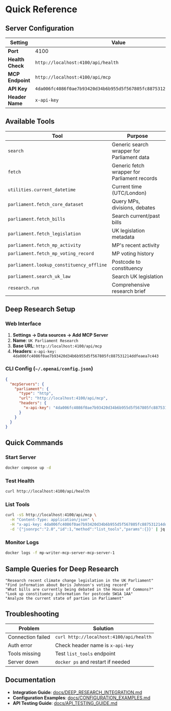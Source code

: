 # Quick Reference

## Server Configuration

| Setting | Value |
|---------|-------|
| **Port** | 4100 |
| **Health Check** | `http://localhost:4100/api/health` |
| **MCP Endpoint** | `http://localhost:4100/api/mcp` |
| **API Key** | `4da006fc4086f0ae7b93420d34b6b955d5f567805fc887531214ddfeaea7c443` |
| **Header Name** | `x-api-key` |

## Available Tools

| Tool | Purpose |
|------|---------|
| `search` | Generic search wrapper for Parliament data |
| `fetch` | Generic fetch wrapper for Parliament records |
| `utilities.current_datetime` | Current time (UTC/London) |
| `parliament.fetch_core_dataset` | Query MPs, divisions, debates |
| `parliament.fetch_bills` | Search current/past bills |
| `parliament.fetch_legislation` | UK legislation metadata |
| `parliament.fetch_mp_activity` | MP's recent activity |
| `parliament.fetch_mp_voting_record` | MP voting history |
| `parliament.lookup_constituency_offline` | Postcode to constituency |
| `parliament.search_uk_law` | Search UK legislation |
| `research.run` | Comprehensive research brief |

## Deep Research Setup

### Web Interface
1. **Settings → Data sources → Add MCP Server**
2. **Name**: `UK Parliament Research`
3. **Base URL**: `http://localhost:4100/api/mcp`
4. **Headers**: `x-api-key: 4da006fc4086f0ae7b93420d34b6b955d5f567805fc887531214ddfeaea7c443`

### CLI Config (`~/.openai/config.json`)
```json
{
  "mcpServers": {
    "parliament": {
      "type": "http",
      "url": "http://localhost:4100/api/mcp",
      "headers": {
        "x-api-key": "4da006fc4086f0ae7b93420d34b6b955d5f567805fc887531214ddfeaea7c443"
      }
    }
  }
}
```

## Quick Commands

### Start Server
```bash
docker compose up -d
```

### Test Health
```bash
curl http://localhost:4100/api/health
```

### List Tools
```bash
curl -sS http://localhost:4100/api/mcp \
  -H "Content-Type: application/json" \
  -H "x-api-key: 4da006fc4086f0ae7b93420d34b6b955d5f567805fc887531214ddfeaea7c443" \
  -d '{"jsonrpc":"2.0","id":1,"method":"list_tools","params":{}}' | jq
```

### Monitor Logs
```bash
docker logs -f mp-writer-mcp-server-mcp-server-1
```

## Sample Queries for Deep Research

```
"Research recent climate change legislation in the UK Parliament"
"Find information about Boris Johnson's voting record"
"What bills are currently being debated in the House of Commons?"
"Look up constituency information for postcode SW1A 1AA"
"Analyze the current state of parties in Parliament"
```

## Troubleshooting

| Problem | Solution |
|---------|----------|
| Connection failed | `curl http://localhost:4100/api/health` |
| Auth error | Check header name is `x-api-key` |
| Tools missing | Test `list_tools` endpoint |
| Server down | `docker ps` and restart if needed |

## Documentation

- **Integration Guide**: [docs/DEEP_RESEARCH_INTEGRATION.md](docs/DEEP_RESEARCH_INTEGRATION.md)
- **Configuration Examples**: [docs/CONFIGURATION_EXAMPLES.md](docs/CONFIGURATION_EXAMPLES.md)
- **API Testing Guide**: [docs/API_TESTING_GUIDE.md](docs/API_TESTING_GUIDE.md)
